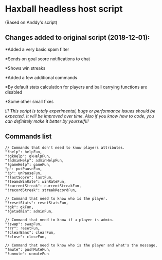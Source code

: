 # Haxball headless host script
(Based on Anddy's script)

## Changes added to original script (2018-12-01):

*Added a very basic spam filter

*Sends on goal score notifications to chat

*Shows win streaks

*Added a few additional commands

*By default stats calculation for players and ball carrying functions are disabled

*Some other small fixes

*!!! This script is totaly experimental, bugs or performance issues should be expected. It will be improved over time. Also if you know how to code, you can definitely make it better by yourself!!!*

## Commands list
	// Commands that don't need to know players attributes.
	"!help": helpFun,
	"!gkHelp": gkHelpFun,
	"!adminHelp": adminHelpFun,
	"!gameHelp": gameFun,
	"p": putPauseFun,
	"!p": unPauseFun,
	"!lastScore": lastFun,
	"!teamsWinRate": winRateFun,
	"!currentStreak": currentStreakFun,
	"!recordStreak": streakRecordFun,

	// Command that need to know who is the player.
	"!resetStats": resetStatsFun,
	"!gk": gkFun,
	"!getadmin": adminFun,

	// Command that need to know if a player is admin.
	"!swap": swapFun,
	"!rr": resetFun,
	"!clearBans": clearFun,
	"!close": closeFun,

	// Command that need to know who is the player and what's the message.
	"!mute": pushMuteFun,
	"!unmute": unmuteFun

